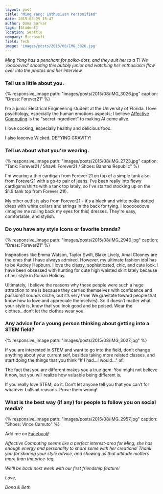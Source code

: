```yaml
---
layout: post
title: "Ming Yang: Enthusiasm Personified"
date: 2015-08-29 15:47
author: Dona Sarkar
tags: [Student]
location: Seattle
company: Microsoft
field: Tech
image: 'images/posts/2015/08/IMG_3026.jpg'
---
```


*Ming Yang has a penchant for polka-dots, and they suit her to a T! 
We 'loooooved' shooting this bubbly junior and watching her enthusiasm 
flow over into the photos and her interview.*

### Tell us a little about you.

{% responsive_image path: "images/posts/2015/08/IMG_3026.jpg" caption: "Dress: Forever21" %}

I’m a junior Electrical Engineering student at the University of Florida. I love psychology, especially the human emotions aspects; I believe [Affective Computing](https://en.wikipedia.org/wiki/Affective_computing) is the "secret ingredient" to making AI come alive.

I love cooking, especially healthy and delicious food.

I also loooove Wicked. DEFYING GRAVITY!

### Tell us about what you're wearing.

{% responsive_image path: "images/posts/2015/08/IMG_2723.jpg" caption: "Tank: Forever21 / Shawl: Forever21 / Shoes: Banana Republic" %}

I'm wearing a thin cardigan from Forever 21 on top of a simple tank also from Forever21 with a go-to pair of jeans. I’ve been really into flowy cardigans/shirts with a tank top lately, so I've started stocking up on the $1.9 tank top from Forever 21!).

My other outfit is also from Forever21 - it's a black and white polka dotted dress with white collars and strings in the back for tying. I loooooooove (imagine me rolling back my eyes for this) dresses. They're easy, comfortable, and stylish.

### Do you have any style icons or favorite brands?

{% responsive_image path: "images/posts/2015/08/IMG_2940.jpg" caption: "Dress: Forever21" %}

Inspirations like Emma Watson, Taylor Swift, Blake Lively, Amal Clooney are the ones that I have always admired. However, my ultimate fashion idol has to be Audrey Hepburn. I love the classy, sophisticated, chic, and cute look. I have been obsessed with hunting for cute high waisted skirt lately because of her style in Roman Holiday.

Ultimately, I believe the reasons why these people were such a huge attraction to me is because they carried themselves with confidence and passion(it sounds cliché, but it’s very true! We gravitate toward people that know how to love and appreciate themselves). So it doesn’t matter what your style is, know that you look good and be poised. Wear the clothes...don’t let the clothes wear you.

### Any advice for a young person thinking about getting into a STEM field?

{% responsive_image path: "images/posts/2015/08/IMG_3027.jpg" %}

If you are interested in STEM and want to go into the field, don’t change anything about your current self, besides taking more related classes, and start doing the things that you think "If I had...I would..." of.

The fact that you are different makes you a true gem. You might not believe it now, but you will realize how valuable being different is.

If you really love STEM, do it. Don’t let anyone tell you that you can’t for whatever bullshit reasons. Prove them wrong!

### What is the best way (if any) for people to follow you on social media?

{% responsive_image path: "images/posts/2015/08/IMG_2957.jpg" caption: "Shoes: Vince Camuto" %}

Add me on [Facebook](https://www.facebook.com/ming.yang.10)!

*Affective Computing seems like a perfect interest-area for Ming; she has enough energy and personality to share some with her creations! Thank you for sharing your style advice, and showing us that attitude matters more than the price-tag.*

*We'll be back next week with our first friendship feature!*

*Love,*

*Dona & Beth*

